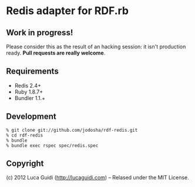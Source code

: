 # Redis adapter for RDF.rb

## Work in progress!

Please consider this as the result of an hacking session: it isn't production ready.
__Pull requests are really welcome__.

## Requirements

  * Redis 2.4+
  * Ruby  1.8.7+
  * Bundler 1.1.+

## Development

    % git clone git://github.com/jodosha/rdf-redis.git
    % cd rdf-redis
    % bundle
    % bundle exec rspec spec/redis.spec

## Copyright

(c) 2012 Luca Guidi (http://lucaguidi.com) – Relased under the MIT License.
